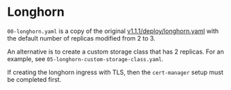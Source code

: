 # Longhorn

`00-longhorn.yaml` is a copy of the original  [v1.1.1/deploy/longhorn.yaml](https://raw.githubusercontent.com/longhorn/longhorn/v1.1.1/deploy/longhorn.yaml) with the default number of replicas modified from 2 to 3.

An alternative is to create a custom storage class that has 2 replicas. For an example, see `05-longhorn-custom-storage-class.yaml`.

If creating the longhorn ingress with TLS, then the `cert-manager` setup must be completed first.
